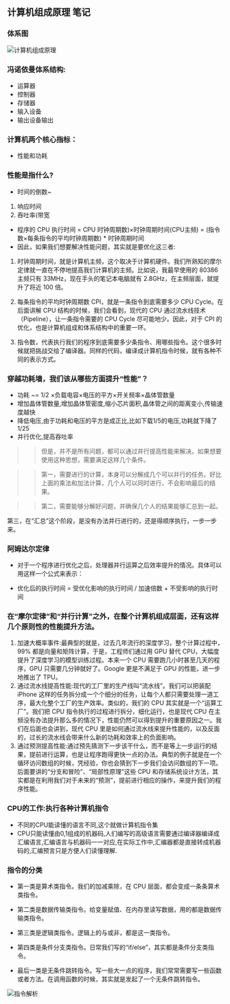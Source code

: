 ## 计算机组成原理 笔记

### 体系图
![计算机组成原理](https://github.com/JW-chenjingwei/Computer-composition-principle-notes/blob/master/%E4%B8%8B%E8%BD%BD.jpeg)
### 冯诺依曼体系结构:
* 运算器
* 控制器
* 存储器
* 输入设备
* 输出设备输出
### 计算机两个核心指标：
* 性能和功耗

### 性能是指什么?
* 时间的倒数~
1. 响应时间
2. 吞吐率(带宽

* 程序的 CPU 执行时间 = CPU 时钟周期数)×时钟周期时间(CPU主频) = (指令数×每条指令的平均时钟周期数) * 时钟周期时间 
* 因此，如果我们想要解决性能问题，其实就是要优化这三者:
1. 时钟周期时间，就是计算机主频，这个取决于计算机硬件。我们所熟知的摩尔定律就一直在不停地提高我们计算机的主频。比如说，我最早使用的 80386 主频只有 33MHz，现在手头的笔记本电脑就有 2.8GHz，在主频层面，就提升了将近 100 倍。

2. 每条指令的平均时钟周期数 CPI，就是一条指令到底需要多少 CPU Cycle。在后面讲解 CPU 结构的时候，我们会看到，现代的 CPU 通过流水线技术（Pipeline），让一条指令需要的 CPU Cycle 尽可能地少。因此，对于 CPI 的优化，也是计算机组成和体系结构中的重要一环。

3. 指令数，代表执行我们的程序到底需要多少条指令、用哪些指令。这个很多时候就把挑战交给了编译器。同样的代码，编译成计算机指令时候，就有各种不同的表示方式。

### 穿越功耗墙，我们该从哪些方面提升“性能”？

* 功耗 ~= 1/2 ×负载电容×电压的平方×开关频率×晶体管数量
* 增加晶体管数量,增加晶体管密度,缩小芯片面积,晶体管之间的距离变小,传输速度越快
* 降低电压,由于功耗和电压的平方是成正比,比如下载1/5的电压,功耗就下降了1/25
* 并行优化,提高吞吐率
>> 但是，并不是所有问题，都可以通过并行提高性能来解决。如果想要使用这种思想，需要满足这样几个条件。

>>第一，需要进行的计算，本身可以分解成几个可以并行的任务。好比上面的乘法和加法计算，几个人可以同时进行，不会影响最后的结果。

>>第二，需要能够分解好问题，并确保几个人的结果能够汇总到一起。

第三，在“汇总”这个阶段，是没有办法并行进行的，还是得顺序执行，一步一步来。

### 阿姆达尔定律
* 对于一个程序进行优化之后，处理器并行运算之后效率提升的情况。具体可以用这样一个公式来表示：

* 优化后的执行时间 = 受优化影响的执行时间 / 加速倍数 + 不受影响的执行时间

### 在“摩尔定律”和“并行计算”之外，在整个计算机组成层面，还有这样几个原则性的性能提升方法。
1. 加速大概率事件:最典型的就是，过去几年流行的深度学习，整个计算过程中，99% 都是向量和矩阵计算，于是，工程师们通过用 GPU 替代 CPU，大幅度提升了深度学习的模型训练过程。本来一个 CPU 需要跑几小时甚至几天的程序，GPU 只需要几分钟就好了。Google 更是不满足于 GPU 的性能，进一步地推出了 TPU。
2. 通过流水线提高性能:现代的工厂里的生产线叫“流水线”。我们可以把装配 iPhone 这样的任务拆分成一个个细分的任务，让每个人都只需要处理一道工序，最大化整个工厂的生产效率。类似的，我们的 CPU 其实就是一个“运算工厂”。我们把 CPU 指令执行的过程进行拆分，细化运行，也是现代 CPU 在主频没有办法提升那么多的情况下，性能仍然可以得到提升的重要原因之一。我们在后面也会讲到，现代 CPU 里是如何通过流水线来提升性能的，以及反面的，过长的流水线会带来什么新的功耗和效率上的负面影响。
3. 通过预测提高性能:通过预先猜测下一步该干什么，而不是等上一步运行的结果，提前进行运算，也是让程序跑得更快一点的办法。典型的例子就是在一个循环访问数组的时候，凭经验，你也会猜到下一步我们会访问数组的下一项。后面要讲的“分支和冒险”、“局部性原理”这些 CPU 和存储系统设计方法，其实都是在利用我们对于未来的“预测”，提前进行相应的操作，来提升我们的程序性能。

### CPU的工作:执行各种计算机指令

* 不同的CPU能读懂的语言不同,这个就做计算机指令集
* CPU只能读懂由0,1组成的机器码,人们编写的高级语言需要通过编译器编译成汇编语言,汇编语言与机器码一一对应,在实际工作中,汇编器都是直接转成机器码的,汇编预言只是方便人们读懂理解.

### 指令的分类
* 第一类是算术类指令。我们的加减乘除，在 CPU 层面，都会变成一条条算术类指令。

* 第二类是数据传输类指令。给变量赋值、在内存里读写数据，用的都是数据传输类指令。

* 第三类是逻辑类指令。逻辑上的与或非，都是这一类指令。

* 第四类是条件分支类指令。日常我们写的“if/else”，其实都是条件分支类指令。

* 最后一类是无条件跳转指令。写一些大一点的程序，我们常常需要写一些函数或者方法。在调用函数的时候，其实就是发起了一个无条件跳转指令。

![指令解析](https://github.com/JW-chenjingwei/Computer-composition-principle-notes/blob/master/%E4%B8%8B%E8%BD%BD%20(1).jpeg)
